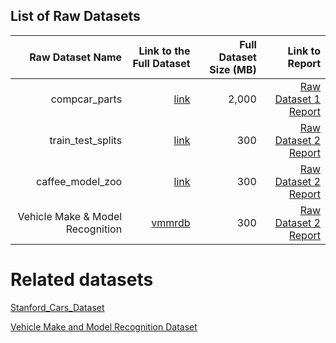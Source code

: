## List of Raw Datasets


| Raw Dataset Name | Link to the Full Dataset   | Full Dataset Size (MB)  | Link to Report |
| ---:| ---: | ---: | ---: |
| compcar_parts | [link](link/to/full/dataset1) | 2,000 | [Raw Dataset 1 Report](link/to/report1)|
| train_test_splits | [link](http://mmlab.ie.cuhk.edu.hk/datasets/comp_cars/arxiv_data.zip) | 300 | [Raw Dataset 2 Report](link/to/report2)|
| caffee_model_zoo | [link](https://github.com/BVLC/caffe/wiki/Model-Zoo#googlenet_cars-on-car-model-classification) | 300 | [Raw Dataset 2 Report](link/to/report2)|
| Vehicle Make & Model Recognition| [vmmrdb](http://vmmrdb.cecsresearch.org/) | 300 | [Raw Dataset 2 Report](link/to/report2)|
# Related datasets  

[Stanford_Cars_Dataset](http://ai.stanford.edu/~jkrause/cars/car_dataset.html)  

[Vehicle Make and Model Recognition Dataset](http://vmmrdb.cecsresearch.org/)

